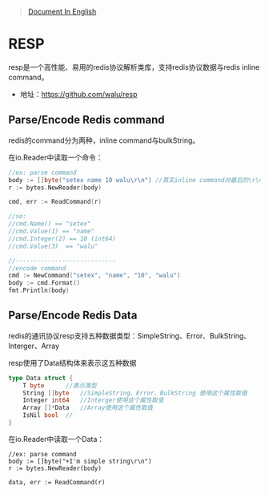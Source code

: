 
> [Document In English](<README_en.md>)

# RESP

resp是一个高性能、易用的redis协议解析类库，支持redis协议数据与redis inline command。

* 地址：https://github.com/walu/resp

## Parse/Encode Redis command

redis的command分为两种，inline command与bulkString。

在io.Reader中读取一个命令：

```go
//ex: parse command
body := []byte("setex name 10 walu\r\n") //其实inline command对最后的\r\n没有要求
r := bytes.NewReader(body)

cmd, err := ReadCommand(r)

//so:
//cmd.Name() == "setex"
//cmd.Value(1) == "name"
//cmd.Integer(2) == 10 (int64)
//cmd.Value(3)  == "walu"

//----------------------------
//encode command
cmd := NewCommand("setex", "name", "10", "walu")
body := cmd.Format()
fmt.Println(body)
```

## Parse/Encode Redis Data

redis的通讯协议resp支持五种数据类型：SimpleString、Error、BulkString、Interger、Array


resp使用了Data结构体来表示这五种数据

```go
type Data struct {
	T byte 		//表示类型
	String []byte	//SimpleString、Error、BulkString 使用这个属性取值
	Integer int64	//Interger使用这个属性取值
	Array []*Data	//Array使用这个属性取值
	IsNil bool	//
}
```

在io.Reader中读取一个Data：

```
//ex: parse command
body := []byte("+I'm simple string\r\n")
r := bytes.NewReader(body)

data, err := ReadCommand(r)
```
